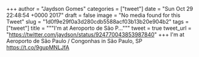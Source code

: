 
+++
author = "Jaydson Gomes"
categories = ["tweet"]
date = "Sun Oct 29 22:48:54 +0000 2017"
draft = false
image = "No media found for this Tweet"
slug = "1d0f9e29f0a3d280cdb5588acf03b13b20e904b2"
tags = ["tweet"]
title = """I'm at Aeroporto de São P..."""
tweet = true
tweet_url = "https://twitter.com/jaydson/status/924770043853987840"
+++
I'm at Aeroporto de São Paulo / Congonhas in São Paulo, SP https://t.co/9gupMNLJfA
